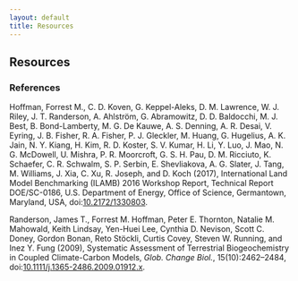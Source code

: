 ```yaml
---
layout: default
title: Resources
---
```


## Resources

### References ###

<div id="bib">

<p>Hoffman, Forrest M., C. D. Koven, G. Keppel-Aleks, D. M. Lawrence, W. J. Riley, J. T. Randerson, A. Ahlstr&ouml;m, G. Abramowitz, D. D. Baldocchi, M. J. Best, B. Bond-Lamberty, M. G. De Kauwe, A. S. Denning, A. R. Desai, V. Eyring, J. B. Fisher, R. A. Fisher, P. J. Gleckler, M. Huang, G. Hugelius, A. K. Jain, N. Y. Kiang, H. Kim, R. D. Koster, S. V. Kumar, H. Li, Y. Luo, J. Mao, N. G. McDowell, U. Mishra, P. R. Moorcroft, G. S. H. Pau, D. M. Ricciuto, K. Schaefer, C. R. Schwalm, S. P. Serbin, E. Shevliakova, A. G. Slater, J. Tang, M. Williams, J. Xia, C. Xu, R. Joseph, and D. Koch (2017), International Land Model Benchmarking (ILAMB) 2016 Workshop Report, Technical Report DOE/SC-0186, U.S. Department of Energy, Office of Science, Germantown, Maryland, USA, doi:<a target="_blank" href="https://dx.doi.org/10.2172/1330803">10.2172/1330803</a>.</p>

<p>Randerson, James T., Forrest M. Hoffman, Peter E. Thornton, Natalie M. Mahowald, Keith Lindsay, Yen-Huei Lee, Cynthia D. Nevison, Scott C. Doney, Gordon Bonan, Reto St&ouml;ckli, Curtis Covey, Steven W. Running, and Inez Y. Fung (2009), Systematic Assessment of Terrestrial Biogeochemistry in Coupled Climate-Carbon Models, <i>Glob. Change Biol.</i>, 15(10):2462–2484, doi:<a target="_blank" href="https://dx.doi.org/10.1111/j.1365-2486.2009.01912.x">10.1111/j.1365-2486.2009.01912.x</a>.</p>

</div>
